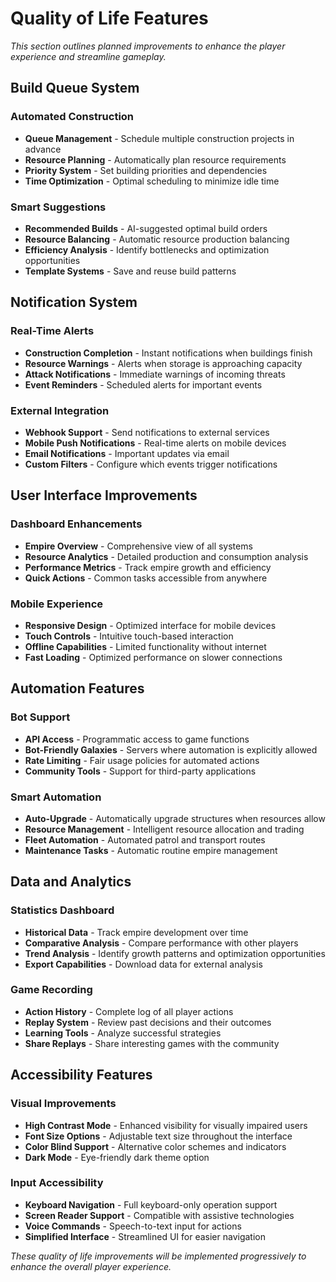 # Quality of Life Features

_This section outlines planned improvements to enhance the player experience and streamline gameplay._

## Build Queue System

### Automated Construction

- **Queue Management** - Schedule multiple construction projects in advance
- **Resource Planning** - Automatically plan resource requirements
- **Priority System** - Set building priorities and dependencies
- **Time Optimization** - Optimal scheduling to minimize idle time

### Smart Suggestions

- **Recommended Builds** - AI-suggested optimal build orders
- **Resource Balancing** - Automatic resource production balancing
- **Efficiency Analysis** - Identify bottlenecks and optimization opportunities
- **Template Systems** - Save and reuse build patterns

## Notification System

### Real-Time Alerts

- **Construction Completion** - Instant notifications when buildings finish
- **Resource Warnings** - Alerts when storage is approaching capacity
- **Attack Notifications** - Immediate warnings of incoming threats
- **Event Reminders** - Scheduled alerts for important events

### External Integration

- **Webhook Support** - Send notifications to external services
- **Mobile Push Notifications** - Real-time alerts on mobile devices
- **Email Notifications** - Important updates via email
- **Custom Filters** - Configure which events trigger notifications

## User Interface Improvements

### Dashboard Enhancements

- **Empire Overview** - Comprehensive view of all systems
- **Resource Analytics** - Detailed production and consumption analysis
- **Performance Metrics** - Track empire growth and efficiency
- **Quick Actions** - Common tasks accessible from anywhere

### Mobile Experience

- **Responsive Design** - Optimized interface for mobile devices
- **Touch Controls** - Intuitive touch-based interaction
- **Offline Capabilities** - Limited functionality without internet
- **Fast Loading** - Optimized performance on slower connections

## Automation Features

### Bot Support

- **API Access** - Programmatic access to game functions
- **Bot-Friendly Galaxies** - Servers where automation is explicitly allowed
- **Rate Limiting** - Fair usage policies for automated actions
- **Community Tools** - Support for third-party applications

### Smart Automation

- **Auto-Upgrade** - Automatically upgrade structures when resources allow
- **Resource Management** - Intelligent resource allocation and trading
- **Fleet Automation** - Automated patrol and transport routes
- **Maintenance Tasks** - Automatic routine empire management

## Data and Analytics

### Statistics Dashboard

- **Historical Data** - Track empire development over time
- **Comparative Analysis** - Compare performance with other players
- **Trend Analysis** - Identify growth patterns and optimization opportunities
- **Export Capabilities** - Download data for external analysis

### Game Recording

- **Action History** - Complete log of all player actions
- **Replay System** - Review past decisions and their outcomes
- **Learning Tools** - Analyze successful strategies
- **Share Replays** - Share interesting games with the community

## Accessibility Features

### Visual Improvements

- **High Contrast Mode** - Enhanced visibility for visually impaired users
- **Font Size Options** - Adjustable text size throughout the interface
- **Color Blind Support** - Alternative color schemes and indicators
- **Dark Mode** - Eye-friendly dark theme option

### Input Accessibility

- **Keyboard Navigation** - Full keyboard-only operation support
- **Screen Reader Support** - Compatible with assistive technologies
- **Voice Commands** - Speech-to-text input for actions
- **Simplified Interface** - Streamlined UI for easier navigation

_These quality of life improvements will be implemented progressively to enhance the overall player experience._

